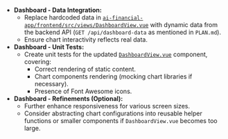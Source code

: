 -   **Dashboard - Data Integration:**
    -   Replace hardcoded data in [`ai-financial-app/frontend/src/views/DashboardView.vue`](ai-financial-app/frontend/src/views/DashboardView.vue:1) with dynamic data from the backend API (`GET /api/dashboard-data` as mentioned in `PLAN.md`).
    -   Ensure chart interactivity reflects real data.
-   **Dashboard - Unit Tests:**
    -   Create unit tests for the updated [`DashboardView.vue`](ai-financial-app/frontend/src/views/DashboardView.vue:1) component, covering:
        -   Correct rendering of static content.
        -   Chart components rendering (mocking chart libraries if necessary).
        -   Presence of Font Awesome icons.
-   **Dashboard - Refinements (Optional):**
    -   Further enhance responsiveness for various screen sizes.
    -   Consider abstracting chart configurations into reusable helper functions or smaller components if `DashboardView.vue` becomes too large.